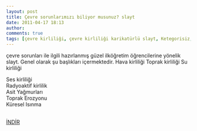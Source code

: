 ```yaml
---
layout: post
title: Çevre sorunlarımızı biliyor musunuz? slayt
date: 2011-04-17 18:13
author: 
comments: true
tags: [çevre kirliliği, çevre kirliliği karikatürlü slayt, Ketegorisiz, Radyoaktif kirlilik]
---
```

çevre sorunları ile ilgili hazırlanmış güzel ilköğretim öğrencilerine yönelik slayt. Genel olarak şu başlıkları içermektedir.
Hava kirliliği
Toprak kirliliği
Su kirliliği
<div>
<div>Ses kirliliği</div>
<div>Radyoaktif kirlilik</div>
<div>Asit Yağmurları</div>
<div>Toprak Erozyonu</div>
<div>Küresel Isınma</div>
</div>
&nbsp;

<a href="http://www.egitimvaktim.com/dosyalar/2011/04/cevre-sorunlari-karikaturlu-ppt.ppt" target="_blank">İNDİR</a>

&nbsp;

&nbsp;
